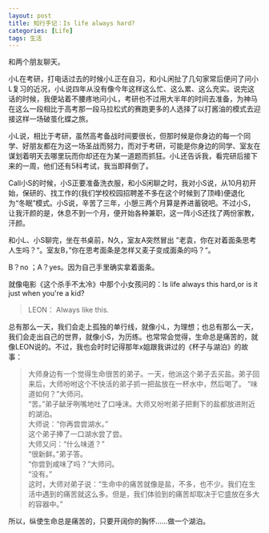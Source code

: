 ```yaml
---
layout: post
title: 知行手记：Is life always hard?
categories: [Life]
tags: 生活
---
```


和两个朋友聊天。

小L在考研，打电话过去的时候小L正在自习，和小L闲扯了几句家常后便问了问小L复习的近况，小L说四年从没有像今年这样这么忙、这么累、这么充实。说完这话的时候，我便站着不腰疼地问小L，考研也不过用大半年的时间去准备，为神马在这么一段相比于高考那一段马拉松式的赛跑更多的人选择了以打酱油的模式去迎接这样一场破茧化蝶之旅。

小L说，相比于考研，虽然高考备战时间要很长，但那时候是你身边的每一个同学、好朋友都在为这一场圣战而努力，而对于考研，可能是你身边的同学、室友在谋划着明天去哪里玩而你却还在为某一道题而抓狂。小L还告诉我，看完研后接下来的一周，他们还有5科考试，我当即拜倒了。

Call小S的时候，小S正要准备洗衣服，和小S闲聊之时，我对小S说，从10月初开始，保研的、找工作的(我们学校校园招聘差不多在这个时候到了顶峰)便退化为“冬眠”模式。小S说，辛苦了三年，小憩三两个月算是养进蓄锐吧。不过小S，让我汗颜的是，休息不到一个月，便开始各种兼职，这一阵小S还找了两份家教，汗颜。

和小L、小S聊完，坐在书桌前，N久，室友A突然冒出 ”老袁，你在对着面条思考人生吗？“。室友B，”你在思考面条是怎样又麦子变成面条的吗？“。

B？no ；A？yes。因为自己手里确实拿着面条。

就像电影《这个杀手不太冷》中那个小女孩问的：Is life always this hard,or is it just when you're a kid?

> LEON： Always like this.

总有那么一天，我们会走上孤独的单行线，就像小L，为理想；也总有那么一天，我们会走出自己的世界，就像小S，为历练。也常常会觉得，生命总是痛苦的，就像LEON说的。不过，我也会时时记得那年x姐跟我讲过的《杯子与湖泊》的故事：

> 大师身边有一个觉得生命很苦的弟子。一天，他派这个弟子去买盐。弟子回来后，大师吩咐这个不快活的弟子抓一把盐放在一杯水中，然后喝了。
“味道如何？”大师问。  
“苦。”弟子龇牙咧嘴地吐了口唾沫。大师又吩咐弟子把剩下的盐都放进附近的湖泊。  
大师说：“你再尝尝湖水。”  
这个弟子捧了一口湖水尝了尝。  
大师又问：“什么味道？”  
“很新鲜。”弟子答。  
“你尝到咸味了吗？”大师问。  
“没有。”  
这时，大师对弟子说：“生命中的痛苦就像是盐，不多，也不少。我们在生活中遇到的痛苦就这么多。但是，我们体验到的痛苦却取决于它盛放在多大的容器中。”

所以，纵使生命总是痛苦的，只要开阔你的胸怀……做一个湖泊。